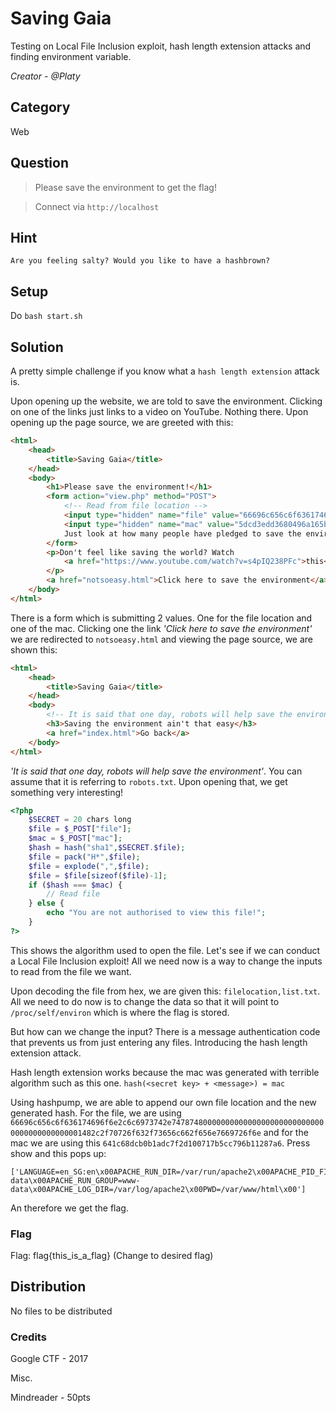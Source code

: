 # Saving Gaia
Testing on Local File Inclusion exploit, hash length extension attacks and finding environment variable.

<i>Creator - @Platy</i>

## Category
Web

## Question
>Please save the environment to get the flag!

>Connect via `http://localhost`

## Hint
`Are you feeling salty? Would you like to have a hashbrown?`

## Setup
Do `bash start.sh`

## Solution
A pretty simple challenge if you know what a `hash length extension` attack is.

Upon opening up the website, we are told to save the environment. Clicking on one of the links just links to a video on YouTube. Nothing there. Upon opening up the page source, we are greeted with this:
```html
<html>
	<head>
		<title>Saving Gaia</title>
	</head>
	<body>
		<h1>Please save the environment!</h1>
		<form action="view.php" method="POST">
			<!-- Read from file location -->
			<input type="hidden" name="file" value="66696c656c6f636174696f6e2c6c6973742e747874">
			<input type="hidden" name="mac" value="5dcd3edd3680496a165bfd2a1b3fec397cde0a12">
			Just look at how many people have pledged to save the environment! <input type="Submit" value="Show">
		</form>
		<p>Don't feel like saving the world? Watch
			<a href="https://www.youtube.com/watch?v=s4pIQ238PFc">this</a>!
		</p>
		<a href="notsoeasy.html">Click here to save the environment</a>
	</body>
</html>
```

There is a form which is submitting 2 values. One for the file location and one of the mac. Clicking one the link <i>'Click here to save the environment'</i> we are redirected to `notsoeasy.html` and viewing the page source, we are shown this:
```html
<html>
	<head>
		<title>Saving Gaia</title>
	</head>
	<body>
		<!-- It is said that one day, robots will help save the environment -->
		<h3>Saving the environment ain't that easy</h3>
		<a href="index.html">Go back</a>
	</body>
</html>
```
<i>'It is said that one day, robots will help save the environment'</i>. You can assume that it is referring to `robots.txt`. Upon opening that, we get something very interesting!
```php
<?php
	$SECRET = 20 chars long
	$file = $_POST["file"];
	$mac = $_POST["mac"];
	$hash = hash("sha1",$SECRET.$file);
	$file = pack("H*",$file);
	$file = explode(",",$file);
	$file = $file[sizeof($file)-1];
	if ($hash === $mac) {
		// Read file
	} else {
		echo "You are not authorised to view this file!";
	}
?>
```
This shows the algorithm used to open the file. Let's see if we can conduct a Local File Inclusion exploit! All we need now is a way to change the inputs to read from the file we want.

Upon decoding the file from hex, we are given this: `filelocation,list.txt`. All we need to do now is to change the data so that it will point to `/proc/self/environ` which is where the flag is stored.

But how can we change the input? There is a message authentication code that prevents us from just entering any files. Introducing the hash length extension attack.

Hash length extension works because the mac was generated with terrible algorithm such as this one. `hash(<secret key> + <message>) = mac`

Using hashpump, we are able to append our own file location and the new generated hash. For the file, we are using `66696c656c6f636174696f6e2c6c6973742e74787480000000000000000000000000000000000000000001482c2f70726f632f73656c662f656e7669726f6e` and for the mac we are using this `641c68dcb0b1adc7f2d100717b5cc796b11287a6`. Press show and this pops up:
```
['LANGUAGE=en_SG:en\x00APACHE_RUN_DIR=/var/run/apache2\x00APACHE_PID_FILE=/var/run/apache2/apache2.pid\x00Flag=flag{this_is_a_flag}\x00PATH=/usr/local/sbin:/usr/local/bin:/usr/sbin:/usr/bin:/sbin:/bin\x00APACHE_LOCK_DIR=/var/lock/apache2\x00LANG=C\x00APACHE_RUN_USER=www-data\x00APACHE_RUN_GROUP=www-data\x00APACHE_LOG_DIR=/var/log/apache2\x00PWD=/var/www/html\x00']
```
An therefore we get the flag.

### Flag
Flag: flag{this_is_a_flag} (Change to desired flag)

## Distribution
No files to be distributed

### Credits
Google CTF - 2017

Misc.

Mindreader - 50pts

